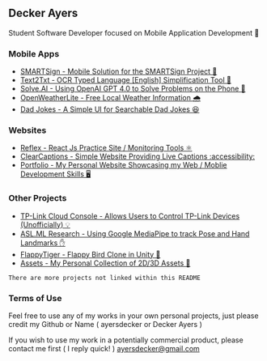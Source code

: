 ## Decker Ayers

Student Software Developer focused on Mobile Application Development 📱

### Mobile Apps

- [SMARTSign - Mobile Solution for the SMARTSign Project 🤙](https://github.com/ayersdecker/SMARTSign-App)
- [Text2Txt - OCR Typed Language [English] Simplification Tool 📖](https://github.com/ayersdecker/Text2Txt-App)
- [Solve.AI - Using OpenAI GPT 4.0 to Solve Problems on the Phone 🧠](https://github.com/ayersdecker/Solve.AI-App)
- [OpenWeatherLite - Free Local Weather Information 🌧️](https://github.com/ayersdecker/OpenWeatherLite-App)
- [Dad Jokes - A Simple UI for Searchable Dad Jokes 😆](https://github.com/ayersdecker/DadJokes-App)

### Websites 

- [Reflex - React Js Practice Site / Monitoring Tools ⚛️](https://ayersdecker.github.io/Reflex-Site/)
- [ClearCaptions - Simple Website Providing Live Captions :accessibility:](https://ayersdecker.github.io/ClearCaptions-Site/)
- [Portfolio - My Personal Website Showcasing my Web / Moblie Development Skills 🖥️](https://github.com/ayersdecker/Portfolio-Site)

### Other Projects

- [TP-Link Cloud Console - Allows Users to Control TP-Link Devices (Unofficially) 💡](https://github.com/ayersdecker/TPLinkControl-Console)
- [ASL.ML Research - Using Google MediaPipe to track Pose and Hand Landmarks ✋](https://github.com/ayersdecker/ASLML-Python)
- [FlappyTiger - Flappy Bird Clone in Unity 🐯](https://github.com/ayersdecker/FlappyTiger-Game)
- [Assets - My Personal Collection of 2D/3D Assets 🎨](https://github.com/ayersdecker/Assets)

``` There are more projects not linked within this README ```

### Terms of Use

Feel free to use any of my works in your own personal projects, just please credit my Github or Name ( ayersdecker or Decker Ayers )

If you wish to use my work in a potentially commercial product, please contact me first ( I reply quick! ) ayersdecker@gmail.com 

